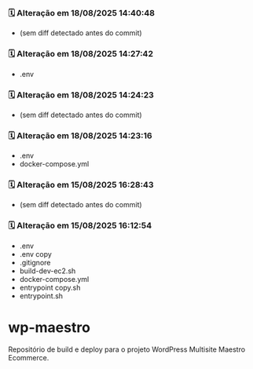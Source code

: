 ### 🗓️ Alteração em 18/08/2025 14:40:48
- (sem diff detectado antes do commit)

### 🗓️ Alteração em 18/08/2025 14:27:42
- .env

### 🗓️ Alteração em 18/08/2025 14:24:23
- (sem diff detectado antes do commit)

### 🗓️ Alteração em 18/08/2025 14:23:16
- .env
- docker-compose.yml

### 🗓️ Alteração em 15/08/2025 16:28:43
- (sem diff detectado antes do commit)

### 🗓️ Alteração em 15/08/2025 16:12:54
- .env
- .env copy
- .gitignore
- build-dev-ec2.sh
- docker-compose.yml
- entrypoint copy.sh
- entrypoint.sh

# wp-maestro

Repositório de build e deploy para o projeto WordPress Multisite Maestro Ecommerce.

